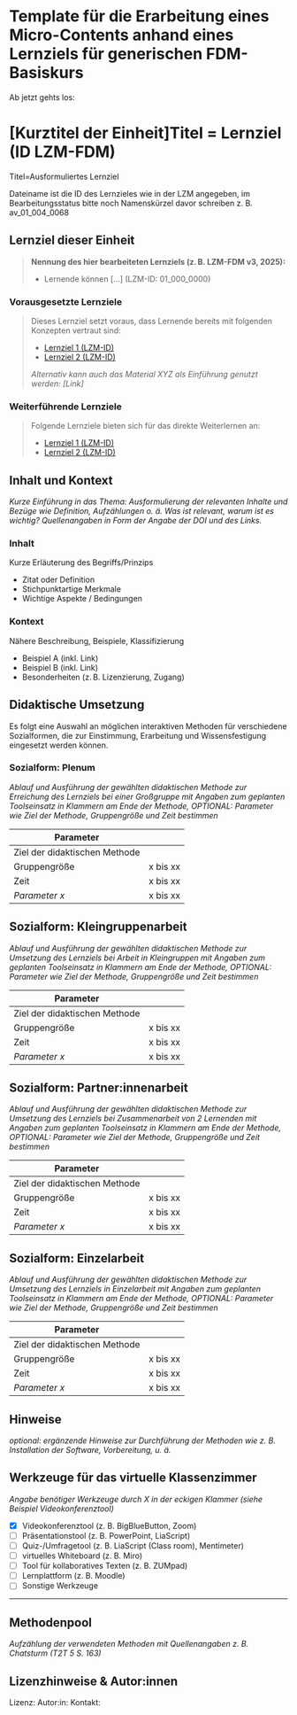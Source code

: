 <!--
author: 
email:    
version:  v1
language: DE
icon:     
link:     
licence:
comment:  OER.net FDM-Basiskurs
-->

# Template für die Erarbeitung eines Micro-Contents anhand eines Lernziels für generischen FDM-Basiskurs 
Ab jetzt gehts los: 

# [Kurztitel der Einheit]Titel = Lernziel (ID LZM-FDM)

Titel=Ausformuliertes Lernziel

Dateiname ist die ID des Lernzieles wie in der LZM angegeben, im Bearbeitungsstatus bitte noch Namenskürzel davor schreiben z. B. av_01_004_0068

## Lernziel dieser Einheit

> **Nennung des hier bearbeiteten Lernziels (z. B. LZM-FDM v3, 2025):**
>
> - Lernende können […] (LZM-ID: 01_000_0000)

### Vorausgesetzte Lernziele <!-- optional -->

> Dieses Lernziel setzt voraus, dass Lernende bereits mit folgenden Konzepten vertraut sind:
>
> - [Lernziel 1 (LZM-ID)](Link..) 
> - [Lernziel 2 (LZM-ID)](Link..)
>
> *Alternativ kann auch das Material XYZ als Einführung genutzt werden: [Link]*

### Weiterführende Lernziele <!-- optional -->

> Folgende Lernziele bieten sich für das direkte Weiterlernen an:
>
> - [Lernziel 1 (LZM-ID)](Link..) 
> - [Lernziel 2 (LZM-ID)](Link..)


## Inhalt und Kontext
_Kurze Einführung in das Thema: Ausformulierung der relevanten Inhalte und Bezüge wie Definition, Aufzählungen o. ä. Was ist relevant, warum ist es wichtig? Quellenangaben in Form der Angabe der DOI und des Links._

### Inhalt

Kurze Erläuterung des Begriffs/Prinzips  

- Zitat oder Definition
- Stichpunktartige Merkmale
- Wichtige Aspekte / Bedingungen

### Kontext <!-- optional -->

Nähere Beschreibung, Beispiele, Klassifizierung

- Beispiel A (inkl. Link)
- Beispiel B (inkl. Link)
- Besonderheiten (z. B. Lizenzierung, Zugang)


## Didaktische Umsetzung
Es folgt eine Auswahl an möglichen interaktiven Methoden für verschiedene Sozialformen, die zur Einstimmung, Erarbeitung und Wissensfestigung eingesetzt werden können.

### Sozialform: Plenum
_Ablauf und Ausführung der gewählten didaktischen Methode zur Erreichung des Lernziels bei einer Großgruppe mit Angaben zum geplanten Toolseinsatz in Klammern am Ende der Methode, OPTIONAL: Parameter wie Ziel der Methode, Gruppengröße und Zeit bestimmen_

| Parameter                         |          |
| -----------------------------     | -------- |
| Ziel der didaktischen Methode     |          |
| Gruppengröße                      | x bis xx |
| Zeit                              | x bis xx |
| *Parameter x*                     | x bis xx |

## Sozialform: Kleingruppenarbeit
_Ablauf und Ausführung der gewählten didaktischen Methode zur Umsetzung des Lernziels bei Arbeit in Kleingruppen mit Angaben zum geplanten Toolseinsatz in Klammern am Ende der Methode, OPTIONAL: Parameter wie Ziel der Methode, Gruppengröße und Zeit bestimmen_

| Parameter                         |          |
| -----------------------------     | -------- |
| Ziel der didaktischen Methode     |          |
| Gruppengröße                      | x bis xx |
| Zeit                              | x bis xx |
| *Parameter x*                     | x bis xx |


## Sozialform: Partner:innenarbeit
_Ablauf und Ausführung der gewählten didaktischen Methode zur Umsetzung des Lernziels bei Zusammenarbeit von 2 Lernenden mit Angaben zum geplanten Toolseinsatz in Klammern am Ende der Methode, OPTIONAL: Parameter wie Ziel der Methode, Gruppengröße und Zeit bestimmen_

| Parameter                         |          |
| -----------------------------     | -------- |
| Ziel der didaktischen Methode     |          |
| Gruppengröße                      | x bis xx |
| Zeit                              | x bis xx |
| *Parameter x*                     | x bis xx |


## Sozialform: Einzelarbeit
_Ablauf und Ausführung der gewählten didaktischen Methode zur Umsetzung des Lernziels in Einzelarbeit mit Angaben zum geplanten Toolseinsatz in Klammern am Ende der Methode, OPTIONAL: Parameter wie Ziel der Methode, Gruppengröße und Zeit bestimmen_

| Parameter                         |          |
| -----------------------------     | -------- |
| Ziel der didaktischen Methode     |          |
| Gruppengröße                      | x bis xx |
| Zeit                              | x bis xx |
| *Parameter x*                     | x bis xx |


## Hinweise <!-- optional -->
_optional: ergänzende Hinweise zur Durchführung der Methoden wie z. B. Installation der Software, Vorbereitung, u. ä._


## Werkzeuge für das virtuelle Klassenzimmer  

_Angabe benötiger Werkzeuge durch X in der eckigen Klammer (siehe Beispiel Videokonferenztool)_

- [x] Videokonferenztool (z. B. BigBlueButton, Zoom)  
- [ ] Präsentationstool (z. B. PowerPoint, LiaScript)  
- [ ] Quiz-/Umfragetool (z. B. LiaScript (Class room), Mentimeter)  
- [ ] virtuelles Whiteboard (z. B. Miro)  
- [ ] Tool für kollaboratives Texten (z. B. ZUMpad)  
- [ ] Lernplattform (z. B. Moodle)  
- [ ] Sonstige Werkzeuge  

---

## Methodenpool
_Aufzählung der verwendeten Methoden mit Quellenangaben z. B. Chatsturm (T2T 5 S. 163)_


## Lizenzhinweise & Autor:innen

Lizenz:
Autor:in:
Kontakt: <!-- optional -->

